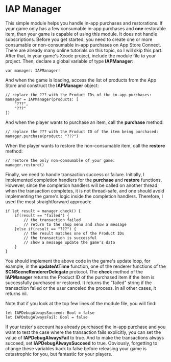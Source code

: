 # IAP Manager
This simple module helps you handle in-app purchases and restorations. If your game only has a few consumable in-app purchases and **one** restorable item, then your game is capable of using this module. It does not handle subscriptions. Before you get started, you need to create one or more consumable or non-consumable in-app purchases on App Store Connect. There are already many online tutorials on this topic, so I will skip this part. After that, in your game's Xcode project, include the module file to your project. Then, declare a global variable of type **IAPManager**:
```
var manager: IAPManager!
```
And when the game is loading, access the list of products from the App Store and construct the **IAPManager** object:
```
// replace the ??? with the Product IDs of the in-app purchases:
manager = IAPManager(products: [
    "???",
    "???"
])
```
And when the player wants to purchase an item, call the **purchase** method:
```
// replace the ??? with the Product ID of the item being purchased:
manager.purchase(product: "???")
```
When the player wants to restore the non-consumable item, call the **restore** method:
```
// restore the only non-consumable of your game:
manager.restore()
```
Finally, we need to handle transaction success or failure. Initially, I implemented completion handlers for the **purchase** and **restore** functions. However, since the completion handlers will be called on another thread when the transaction completes, it is not thread-safe, and one should avoid implementing the game's logic inside the completion handlers. Therefore, I used the most straightforward approach:
```
if let result = manager.check() {
    if(result == "failed") {
        // the transaction failed
        // return to the shop menu and show a message
    }else if(result == "???") {
        // the result matches one of the Product IDs
        // the transaction is successful
        // show a message update the game's data
    }
}
```
You should implement the above code in the game's update loop, for example, in the **updateAtTime** function, one of the renderer functions of the **SCNSceneRendererDelegate** protocol. The **check** method of the **IAPManager** returns the Product ID of the purchased item if the item is successfully purchased or restored. It returns the "failed" string if the transaction failed or the user canceled the process. In all other cases, it returns nil.

Note that if you look at the top few lines of the module file, you will find:
```
let IAPDebugAlwaysSucceed: Bool = false
let IAPDebugAlwaysFail: Bool = false
```
If your tester's account has already purchased the in-app purchase and you want to test the case where the transaction fails explicitly, you can set the value of **IAPDebugAlwaysFail** to true. And to make the transactions always succeed, set **IAPDebugAlwaysSucceed** to true. Obviously, forgetting to change these variables back to false before releasing your game is catastrophic for you, but fantastic for your players.
